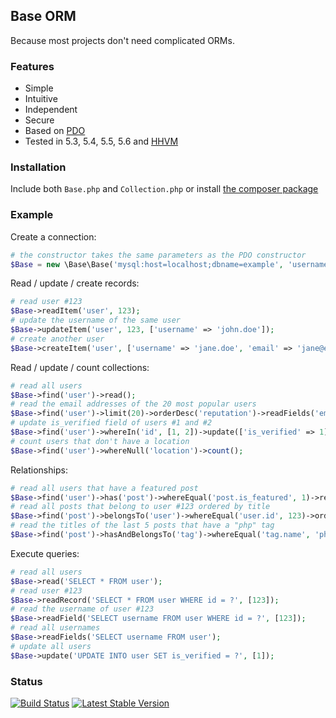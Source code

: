 ## Base ORM

Because most projects don't need complicated ORMs.

### Features

- Simple
- Intuitive
- Independent
- Secure
- Based on [PDO](http://php.net/manual/en/book.pdo.php)
- Tested in 5.3, 5.4, 5.5, 5.6 and [HHVM](http://hhvm.com/)

### Installation

Include both `Base.php` and `Collection.php` or install [the composer package](https://packagist.org/packages/erusev/base)

### Example

Create a connection:
```php
# the constructor takes the same parameters as the PDO constructor
$Base = new \Base\Base('mysql:host=localhost;dbname=example', 'username', 'password');
```

Read / update / create records:
```php
# read user #123
$Base->readItem('user', 123);
# update the username of the same user
$Base->updateItem('user', 123, ['username' => 'john.doe']);
# create another user
$Base->createItem('user', ['username' => 'jane.doe', 'email' => 'jane@example.com']);
```

Read / update / count collections:
```php
# read all users
$Base->find('user')->read();
# read the email addresses of the 20 most popular users
$Base->find('user')->limit(20)->orderDesc('reputation')->readFields('email');
# update is_verified field of users #1 and #2
$Base->find('user')->whereIn('id', [1, 2])->update(['is_verified' => 1]);
# count users that don't have a location
$Base->find('user')->whereNull('location')->count();
```

Relationships:
```php
# read all users that have a featured post
$Base->find('user')->has('post')->whereEqual('post.is_featured', 1)->read();
# read all posts that belong to user #123 ordered by title
$Base->find('post')->belongsTo('user')->whereEqual('user.id', 123)->orderAsc('post.title')->readRecord();
# read the titles of the last 5 posts that have a "php" tag
$Base->find('post')->hasAndBelongsTo('tag')->whereEqual('tag.name', 'php')->limit(5)->orderDesc('id')->readFields('title');
```

Execute queries:
```php
# read all users
$Base->read('SELECT * FROM user');
# read user #123
$Base->readRecord('SELECT * FROM user WHERE id = ?', [123]);
# read the username of user #123
$Base->readField('SELECT username FROM user WHERE id = ?', [123]);
# read all usernames
$Base->readFields('SELECT username FROM user');
# update all users
$Base->update('UPDATE INTO user SET is_verified = ?', [1]);
```

### Status

[![Build Status](http://img.shields.io/travis/erusev/base.svg?style=flat-square)](https://travis-ci.org/erusev/base)
[![Latest Stable Version](http://img.shields.io/packagist/v/erusev/base.svg?style=flat-square)](https://packagist.org/packages/erusev/base)
